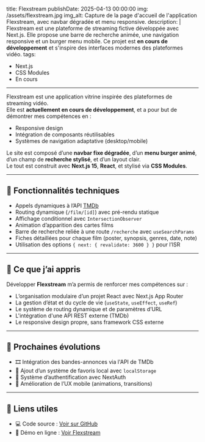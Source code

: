 title: Flexstream
publishDate: 2025-04-13 00:00:00
img: /assets/flexstream.jpg
img_alt: Capture de la page d'accueil de l'application Flexstream, avec navbar dégradée et menu responsive.
description: |
Flexstream est une plateforme de streaming fictive développée avec Next.js.
Elle propose une barre de recherche animée, une navigation responsive et un burger menu mobile.
Ce projet est **en cours de développement** et s'inspire des interfaces modernes des plateformes vidéo.
tags:

- Next.js
- CSS Modules
- En cours

---

Flexstream est une application vitrine inspirée des plateformes de streaming vidéo.  
Elle est **actuellement en cours de développement**, et a pour but de démontrer mes compétences en :

- Responsive design
- Intégration de composants réutilisables
- Systèmes de navigation adaptative (desktop/mobile)

Le site est composé d’une **navbar fixe dégradée**, d’un **menu burger animé**, d’un champ de **recherche stylisé**, et d’un layout clair.  
Le tout est construit avec **Next.js 15**, **React**, et stylisé via **CSS Modules**.

---

## 🔧 Fonctionnalités techniques

- Appels dynamiques à l’API [TMDb](https://www.themoviedb.org/)
- Routing dynamique (`/film/[id]`) avec pré-rendu statique
- Affichage conditionnel avec `IntersectionObserver`
- Animation d’apparition des cartes films
- Barre de recherche reliée à une route `/recherche` avec `useSearchParams`
- Fiches détaillées pour chaque film (poster, synopsis, genres, date, note)
- Utilisation des options `{ next: { revalidate: 3600 } }` pour l’ISR

---

## 🤖 Ce que j’ai appris

Développer **Flexstream** m’a permis de renforcer mes compétences sur :

- L’organisation modulaire d’un projet React avec Next.js App Router
- La gestion d’état et du cycle de vie (`useState`, `useEffect`, `useRef`)
- Le système de routing dynamique et de paramètres d’URL
- L'intégration d'une API REST externe (TMDb)
- Le responsive design propre, sans framework CSS externe

---

## 🚀 Prochaines évolutions

- 🎞️ Intégration des bandes-annonces via l'API de TMDb
- 💾 Ajout d’un système de favoris local avec `localStorage`
- 🪪 Système d’authentification avec NextAuth
- 📱 Amélioration de l’UX mobile (animations, transitions)

---

## 🔗 Liens utiles

- 💻 Code source : [Voir sur GitHub](https://github.com/vincent-devFullStack/faux-plex.git)
- 🚀 Démo en ligne : [Voir Flexstream](https://faux-flex.vercel.app)
